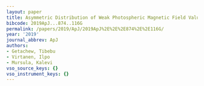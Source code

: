 ```yaml
---
layout: paper
title: Asymmetric Distribution of Weak Photospheric Magnetic Field Values
bibcode: 2019ApJ...874..116G
permalink: /papers/2019/ApJ/2019ApJ%2E%2E%2E874%2E%2E116G/
year: '2019'
journal_abbrev: ApJ
authors:
- Getachew, Tibebu
- Virtanen, Ilpo
- Mursula, Kalevi
vso_source_keys: {}
vso_instrument_keys: {}
---
```

